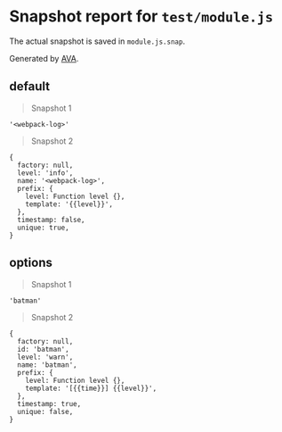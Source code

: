 # Snapshot report for `test/module.js`

The actual snapshot is saved in `module.js.snap`.

Generated by [AVA](https://ava.li).

## default

> Snapshot 1

    '<webpack-log>'

> Snapshot 2

    {
      factory: null,
      level: 'info',
      name: '<webpack-log>',
      prefix: {
        level: Function level {},
        template: '{{level}}',
      },
      timestamp: false,
      unique: true,
    }

## options

> Snapshot 1

    'batman'

> Snapshot 2

    {
      factory: null,
      id: 'batman',
      level: 'warn',
      name: 'batman',
      prefix: {
        level: Function level {},
        template: '[{{time}}] {{level}}',
      },
      timestamp: true,
      unique: false,
    }
